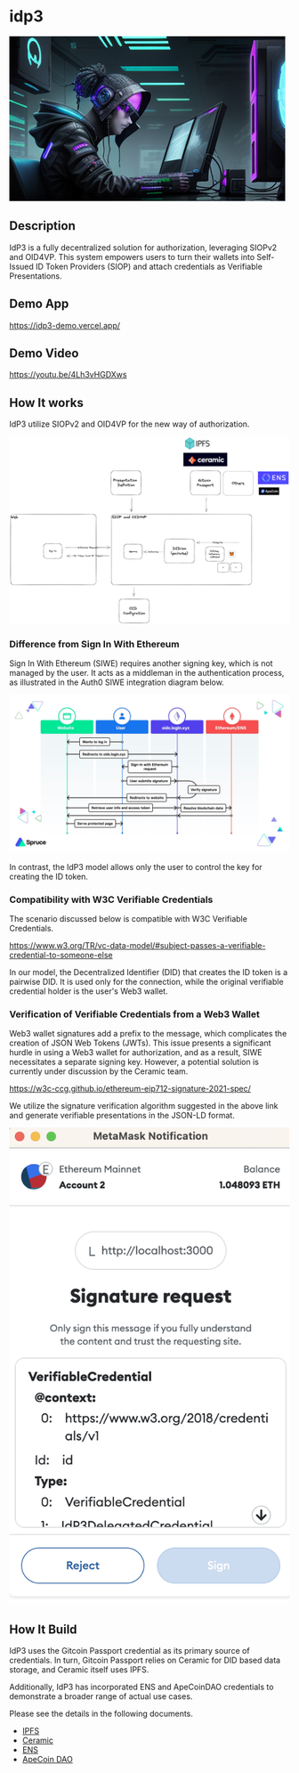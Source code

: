 # idp3

![key](./docs/img/key.png)

## Description

IdP3 is a fully decentralized solution for authorization, leveraging SIOPv2 and OID4VP. This system empowers users to turn their wallets into Self-Issued ID Token Providers (SIOP) and attach credentials as Verifiable Presentations.

## Demo App

https://idp3-demo.vercel.app/

## Demo Video

https://youtu.be/4Lh3vHGDXws

## How It works

IdP3 utilize SIOPv2 and OID4VP for the new way of authorization.

![overview](./docs/img/overview.png)

### Difference from Sign In With Ethereum

Sign In With Ethereum (SIWE) requires another signing key, which is not managed by the user. It acts as a middleman in the authentication process, as illustrated in the Auth0 SIWE integration diagram below.

![!siwe](./docs/img/siwe.png)

In contrast, the IdP3 model allows only the user to control the key for creating the ID token.

### Compatibility with W3C Verifiable Credentials

The scenario discussed below is compatible with W3C Verifiable Credentials.

https://www.w3.org/TR/vc-data-model/#subject-passes-a-verifiable-credential-to-someone-else

In our model, the Decentralized Identifier (DID) that creates the ID token is a pairwise DID. It is used only for the connection, while the original verifiable credential holder is the user's Web3 wallet.

### Verification of Verifiable Credentials from a Web3 Wallet

Web3 wallet signatures add a prefix to the message, which complicates the creation of JSON Web Tokens (JWTs). This issue presents a significant hurdle in using a Web3 wallet for authorization, and as a result, SIWE necessitates a separate signing key. However, a potential solution is currently under discussion by the Ceramic team.

https://w3c-ccg.github.io/ethereum-eip712-signature-2021-spec/

We utilize the signature verification algorithm suggested in the above link and generate verifiable presentations in the JSON-LD format.

![!create-delegate-vc](./docs/img/create-delegate-vc.png)

## How It Build

IdP3 uses the Gitcoin Passport credential as its primary source of credentials. In turn, Gitcoin Passport relies on Ceramic for DID based data storage, and Ceramic itself uses IPFS.

Additionally, IdP3 has incorporated ENS and ApeCoinDAO credentials to demonstrate a broader range of actual use cases.

Please see the details in the following documents.

- [IPFS](./docs/ipfs.md)
- [Ceramic](./docs/ceramic.md)
- [ENS](./docs/ens.md)
- [ApeCoin DAO](./docs/apecoin.md)
